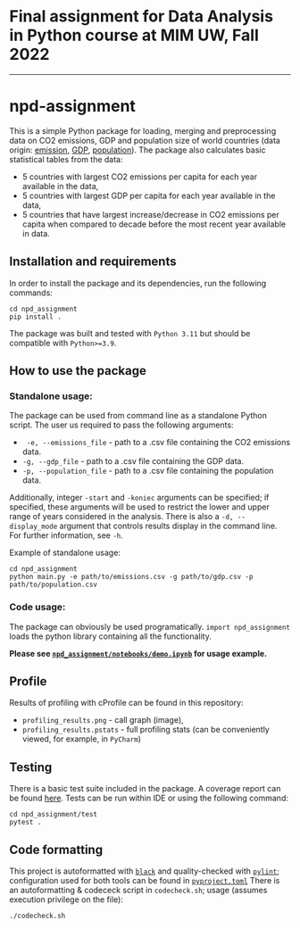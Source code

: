 # Final assignment for Data Analysis in Python course at MIM UW, Fall 2022
-------------------------------

# npd-assignment

This is a simple Python package for loading, merging and preprocessing data on CO2 emissions, GDP and population size 
of world countries (data origin: [emission](https://datahub.io/core/co2-fossil-by-nation),
[GDP](https://data.worldbank.org/indicator/NY.GDP.MKTP.CD),
[population](https://data.worldbank.org/indicator/SP.POP.TOTL)). 
The package also calculates basic statistical tables from the data:
- 5 countries with largest CO2 emissions per capita for each year available in the data,
- 5 countries with largest GDP per capita for each year available in the data,
- 5 countries that have largest increase/decrease in CO2 emissions per capita when compared to decade before the most recent year available in data.

## Installation and requirements
In order to install the package and its dependencies, run the following commands:
```shell
cd npd_assignment
pip install .
```
The package was built and tested with `Python 3.11` 
but should be compatible with `Python>=3.9`.



## How to use the package

### Standalone usage:
The package can be used from command line as a standalone Python script. 
The user us required to pass the following arguments:
- ` -e, --emissions_file` - path to a .csv file containing the CO2 emissions data.
- `-g, --gdp_file` - path to a .csv file containing the GDP data.
- `-p, --population_file` - path to a .csv file containing the population data.

Additionally, integer `-start` and `-koniec` arguments can be specified;
if specified, these arguments will be used to restrict the lower and upper range 
of years considered in the analysis. There is also a `-d, --display_mode` argument
that controls results display in the command line. For further information,
see `-h`.

Example of standalone usage:
```shell
cd npd_assignment
python main.py -e path/to/emissions.csv -g path/to/gdp.csv -p path/to/population.csv
```

### Code usage:
The package can obviously be used programatically. `import npd_assignment` 
loads the python library containing all the functionality.

**Please see [`npd_assignment/notebooks/demo.ipynb`](./notebooks/demo.ipynb) for usage example.**


## Profile

Results of profiling with cProfile can be found in this repository:
- `profiling_results.png` - call graph (image),
- `profiling_results.pstats` - full profiling stats (can be conveniently viewed, for example, in `PyCharm`)


## Testing
There is a basic test suite included in the package. A coverage report can be found [here](coverage.txt). Tests can be run within IDE
or using the following command:
```shell
cd npd_assignment/test
pytest .
```

## Code formatting
This project is autoformatted with [`black`](https://black.readthedocs.io/en/stable) 
and quality-checked with [`pylint`](https://pylint.readthedocs.io/en/latest); 
configuration used for both tools can be found in [`pyproject.toml`](./pyproject.toml)
There is an autoformatting & codececk script in `codecheck.sh`; usage
(assumes execution privilege on the file):
```bash
./codecheck.sh
```
